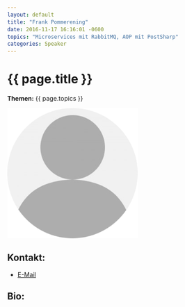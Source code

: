 ```yaml
---
layout: default
title: "Frank Pommerening"
date: 2016-11-17 16:16:01 -0600
topics: "Microservices mit RabbitMQ, AOP mit PostSharp"
categories: Speaker
---
```


# {{ page.title }}

**Themen:** {{ page.topics }}

![Profilbild](/assets/img/speakers/dummy.png)

## Kontakt:
- [E-Mail](mailto:frank@pommerening-online.de)

## Bio:

